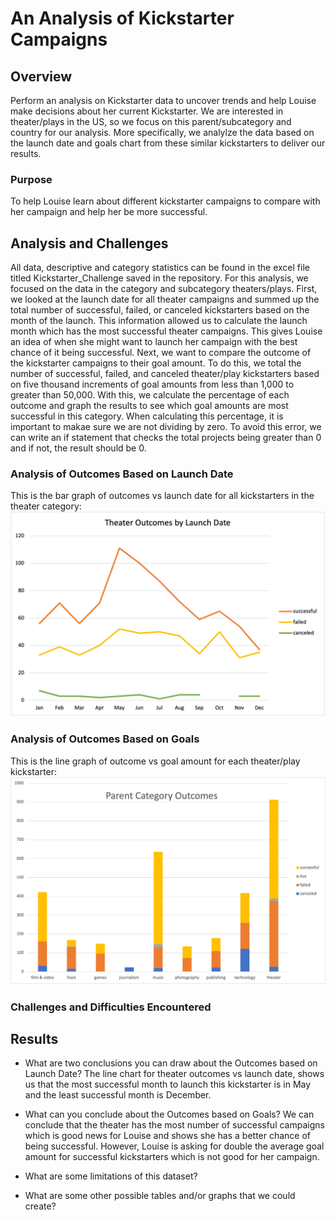 # An Analysis of Kickstarter Campaigns
## Overview
Perform an analysis on Kickstarter data to uncover trends and help Louise make decisions about her current Kickstarter.
We are interested in theater/plays in the US, so we focus on this parent/subcategory and country for our analysis.
More specifically, we analylze the data based on the launch date and goals chart from these similar kickstarters to deliver our results.
### Purpose
To help Louise learn about different kickstarter campaigns to compare with her campaign and help her be more successful.
## Analysis and Challenges
All data, descriptive and category statistics can be found in the excel file titled Kickstarter_Challenge saved in the repository.
For this analysis, we focused on the data in the category and subcategory theaters/plays. First, we looked at the launch date for all theater campaigns and summed up the total number of successful, failed, or canceled kickstarters based on the month of the launch. This information allowed us to calculate the launch month which has the most successful theater campaigns. This gives Louise an idea of when she might want to launch her campaign with the best chance of it being successful. Next, we want to compare the outcome of the kickstarter campaigns to their goal amount. To do this, we total the number of successful, failed, and canceled theater/play kickstarters based on five thousand increments of goal amounts from less than 1,000 to greater than 50,000. With this, we calculate the percentage of each outcome and graph the results to see which goal amounts are most successful in this category. When calculating this percentage, it is important to makae sure we are not dividing by zero. To avoid this error, we can write an if statement that checks the total projects being greater than 0 and if not, the result should be 0.

### Analysis of Outcomes Based on Launch Date
This is the bar graph of outcomes vs launch date for all kickstarters in the theater category: ![Theater_Outcomes_vs_Launch](https://github.com/kmaluccio/kickstarter-analysis/blob/main/Resources/Theater_Outcomes_vs_Launch.png)

### Analysis of Outcomes Based on Goals
This is the line graph of outcome vs goal amount for each theater/play kickstarter: ![ParentCategoryOutcomes](https://github.com/kmaluccio/kickstarter-analysis/blob/main/ParentCategoryOutcomes.png)

### Challenges and Difficulties Encountered

## Results

- What are two conclusions you can draw about the Outcomes based on Launch Date?
The line chart for theater outcomes vs launch date, shows us that the most successful month to launch this kickstarter is in May and the least successful month is December. 
- What can you conclude about the Outcomes based on Goals?
We can conclude that the theater has the most number of successful campaigns which is good news for Louise and shows she has a better chance of being successful. However, Louise is asking for double the average goal amount for successful kickstarters which is not good for her campaign.
- What are some limitations of this dataset?

- What are some other possible tables and/or graphs that we could create?
